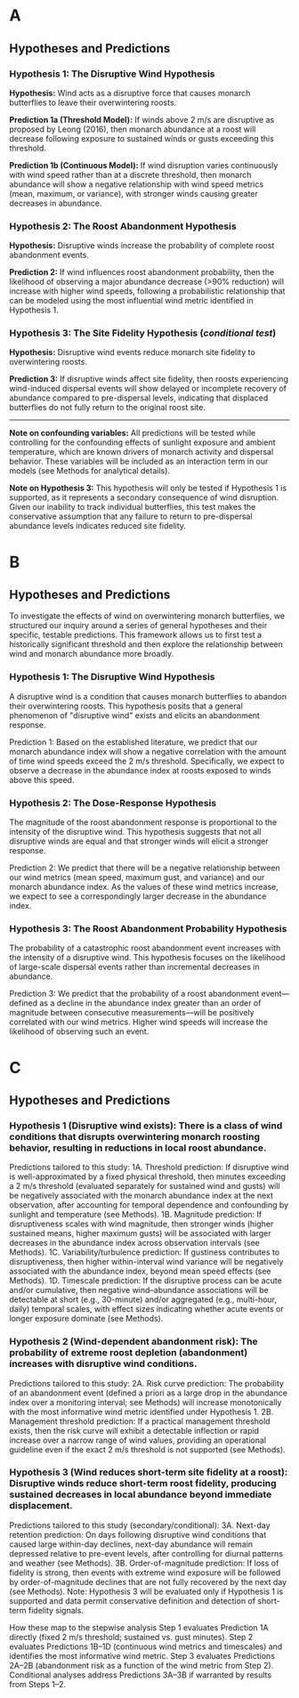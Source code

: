 # A

## Hypotheses and Predictions

### Hypothesis 1: The Disruptive Wind Hypothesis
**Hypothesis:** Wind acts as a disruptive force that causes monarch butterflies to leave their overwintering roosts.

**Prediction 1a (Threshold Model):** If winds above 2 m/s are disruptive as proposed by Leong (2016), then monarch abundance at a roost will decrease following exposure to sustained winds or gusts exceeding this threshold.

**Prediction 1b (Continuous Model):** If wind disruption varies continuously with wind speed rather than at a discrete threshold, then monarch abundance will show a negative relationship with wind speed metrics (mean, maximum, or variance), with stronger winds causing greater decreases in abundance.

### Hypothesis 2: The Roost Abandonment Hypothesis  
**Hypothesis:** Disruptive winds increase the probability of complete roost abandonment events.

**Prediction 2:** If wind influences roost abandonment probability, then the likelihood of observing a major abundance decrease (>90% reduction) will increase with higher wind speeds, following a probabilistic relationship that can be modeled using the most influential wind metric identified in Hypothesis 1.

### Hypothesis 3: The Site Fidelity Hypothesis (*conditional test*)
**Hypothesis:** Disruptive wind events reduce monarch site fidelity to overwintering roosts.

**Prediction 3:** If disruptive winds affect site fidelity, then roosts experiencing wind-induced dispersal events will show delayed or incomplete recovery of abundance compared to pre-dispersal levels, indicating that displaced butterflies do not fully return to the original roost site.

---

**Note on confounding variables:** All predictions will be tested while controlling for the confounding effects of sunlight exposure and ambient temperature, which are known drivers of monarch activity and dispersal behavior. These variables will be included as an interaction term in our models (see Methods for analytical details).

**Note on Hypothesis 3:** This hypothesis will only be tested if Hypothesis 1 is supported, as it represents a secondary consequence of wind disruption. Given our inability to track individual butterflies, this test makes the conservative assumption that any failure to return to pre-dispersal abundance levels indicates reduced site fidelity.

# B

## Hypotheses and Predictions
To investigate the effects of wind on overwintering monarch butterflies, we structured our inquiry around a series of general hypotheses and their specific, testable predictions. This framework allows us to first test a historically significant threshold and then explore the relationship between wind and monarch abundance more broadly.

### Hypothesis 1: The Disruptive Wind Hypothesis

A disruptive wind is a condition that causes monarch butterflies to abandon their overwintering roosts. This hypothesis posits that a general phenomenon of "disruptive wind" exists and elicits an abandonment response.

Prediction 1: Based on the established literature, we predict that our monarch abundance index will show a negative correlation with the amount of time wind speeds exceed the 2 m/s threshold. Specifically, we expect to observe a decrease in the abundance index at roosts exposed to winds above this speed.

### Hypothesis 2: The Dose-Response Hypothesis

The magnitude of the roost abandonment response is proportional to the intensity of the disruptive wind. This hypothesis suggests that not all disruptive winds are equal and that stronger winds will elicit a stronger response.

Prediction 2: We predict that there will be a negative relationship between our wind metrics (mean speed, maximum gust, and variance) and our monarch abundance index. As the values of these wind metrics increase, we expect to see a correspondingly larger decrease in the abundance index.

### Hypothesis 3: The Roost Abandonment Probability Hypothesis

The probability of a catastrophic roost abandonment event increases with the intensity of a disruptive wind. This hypothesis focuses on the likelihood of large-scale dispersal events rather than incremental decreases in abundance.

Prediction 3: We predict that the probability of a roost abandonment event—defined as a decline in the abundance index greater than an order of magnitude between consecutive measurements—will be positively correlated with our wind metrics. Higher wind speeds will increase the likelihood of observing such an event.

# C

## Hypotheses and Predictions

### Hypothesis 1 (Disruptive wind exists): There is a class of wind conditions that disrupts overwintering monarch roosting behavior, resulting in reductions in local roost abundance.
Predictions tailored to this study:
1A. Threshold prediction: If disruptive wind is well-approximated by a fixed physical threshold, then minutes exceeding a 2 m/s threshold (evaluated separately for sustained wind and gusts) will be negatively associated with the monarch abundance index at the next observation, after accounting for temporal dependence and confounding by sunlight and temperature (see Methods).
1B. Magnitude prediction: If disruptiveness scales with wind magnitude, then stronger winds (higher sustained means, higher maximum gusts) will be associated with larger decreases in the abundance index across observation intervals (see Methods).
1C. Variability/turbulence prediction: If gustiness contributes to disruptiveness, then higher within-interval wind variance will be negatively associated with the abundance index, beyond mean speed effects (see Methods).
1D. Timescale prediction: If the disruptive process can be acute and/or cumulative, then negative wind–abundance associations will be detectable at short (e.g., 30-minute) and/or aggregated (e.g., multi-hour, daily) temporal scales, with effect sizes indicating whether acute events or longer exposure dominate (see Methods).

### Hypothesis 2 (Wind-dependent abandonment risk): The probability of extreme roost depletion (abandonment) increases with disruptive wind conditions.
Predictions tailored to this study:
2A. Risk curve prediction: The probability of an abandonment event (defined a priori as a large drop in the abundance index over a monitoring interval; see Methods) will increase monotonically with the most informative wind metric identified under Hypothesis 1.
2B. Management threshold prediction: If a practical management threshold exists, then the risk curve will exhibit a detectable inflection or rapid increase over a narrow range of wind values, providing an operational guideline even if the exact 2 m/s threshold is not supported (see Methods).

### Hypothesis 3 (Wind reduces short-term site fidelity at a roost): Disruptive winds reduce short-term roost fidelity, producing sustained decreases in local abundance beyond immediate displacement.
Predictions tailored to this study (secondary/conditional):
3A. Next-day retention prediction: On days following disruptive wind conditions that caused large within-day declines, next-day abundance will remain depressed relative to pre-event levels, after controlling for diurnal patterns and weather (see Methods).
3B. Order-of-magnitude prediction: If loss of fidelity is strong, then events with extreme wind exposure will be followed by order-of-magnitude declines that are not fully recovered by the next day (see Methods).
Note: Hypothesis 3 will be evaluated only if Hypothesis 1 is supported and data permit conservative definition and detection of short-term fidelity signals.

How these map to the stepwise analysis
Step 1 evaluates Prediction 1A directly (fixed 2 m/s threshold; sustained vs. gust minutes).
Step 2 evaluates Predictions 1B–1D (continuous wind metrics and timescales) and identifies the most informative wind metric.
Step 3 evaluates Predictions 2A–2B (abandonment risk as a function of the wind metric from Step 2).
Conditional analyses address Predictions 3A–3B if warranted by results from Steps 1–2.



